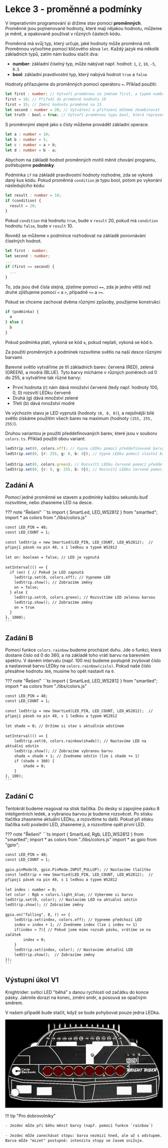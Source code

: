# Lekce 3 - proměnné a podmínky

V imperativním programování si držíme stav pomocí **proměnných**. Proměnné jsou pojmenované hodnoty,
které mají nějakou hodnotu, můžeme je měnit, a opakovaně používat v různých částech kódu.

Proměnná má svůj typ, který určuje, jaké hodnoty může proměnná mít. Proměnnou vytvoříme pomocí
klíčového slova `let`.
Každý jazyk má několik základních typů, zatím nám budou stačit dva:

- **number**: základní číselný typ, může nabývat např. hodnot: `1`, `2`, `10`, `-5`, `0.5`
- **bool**: základní pravdivostní typ, který nabývá hodnot `true` a `false`

Hodnoty přiřazujeme do proměnných pomocí operátoru `=`. Příklad použití:

```ts
let first : number; // Vytvoří proměnnou se jménem first, a typem number
first = 10; // Přiřadí do proměnné hodnotu 10
first = 15; // Změní hodnotu proměnné na 15
let second : number = 20; // Vytváření a přiřazení můžeme zkombinovat
let truth : bool = true; // Vytvoří proměnnou typu bool, která reprezentuje pravdu
```

S proměnnými stejně jako s čísly můžeme provádět základní operace.

```ts
let a : number = 10;
let b : number = 5;
let c : number = a + b;
let d : number = b - a;
```

Abychom na základě hodnot proměnných mohli měnit chování programu, potřebujeme **podmínky**.

Podmínka `if` na základě pravdivostní hodnoty rozhodne, zda se vykoná daný kus kódu. Pokud proměnná
`condition` je typu bool, potom po vykonání následujícího kódu:
```ts
let result : number = 10;
if (condition) {
  result = 20;
}
```

Pokud `condition` má hodnotu `true`, bude v `result` 20, pokud má `condition` hodnotu `false`, bude v `result` 10.

Rovněž se můžeme v podmínce rozhodovat na základě porovnávání číselných hodnot.

```ts
let first : number;
let second : number;
...
if (first == second) {
  ...
}
```

To, zda jsou dvě čísla stejná, zjistíme pomocí `==`, zda je jedno větší než druhé zjišťujeme pomocí `<` a `>`, případně `<=` a `>=`.

Pokud se chceme zachovat dvěma různými způsoby, použijeme konstrukci

```ts
if (podmínka) {
  a
} else {
  b
}
```

Pokud podmínka platí, vykoná se kód `a`, pokud neplatí, vykoná se kód `b`.

Za použití proměnných a podmínek rozsvítíme světlo na naší desce různými barvami.

Barevné světlo vytváříme ze tří základních barev: červená (RED), zelená (GREEN), a modrá (BLUE).
Tyto barvy mícháme v různých poměrech od 0 do 255, a vytváříme tak různé barvy:

- První hodnota (r) nám dává množství červené (tedy např. hodnoty 100, 0, 0) rozsvítí LEDku červeně
- Druhá (g) dává množství zelené
- Třetí (b) dává množství modré

Ve výchozím stavu je LED vypnutá (hodnoty `(0, 0, 0)`), a nejsilnější bílé světlo získáme použitím všech
barev na maximum (hodnoty `(255, 255, 255)`).

Druhou variantou je použití předdefinovaných barev, které jsou v souboru `colors.ts`. Příklad použití obou variant:

  ```ts
  ledStrip.set(0, colors.off); // Vypne LEDku pomocí předdefinované barvy
  ledStrip.set(0, {r: 255, g: 0, b: 0}); // Vypne LEDku pomocí vlastní barvy

  ledStrip.set(0, colors.green); // Rozsvítí LEDku červeně pomocí předdefinované barvy
  ledStrip.set(0, {r: 0, g: 255, b: 0}); // Rozsvítí LEDku červeně pomocí vlastní barvy
  ```


## Zadání A

Pomocí jedné proměnné se stavem a podmínky každou sekundu buď rozsvítíme, nebo zhasneme LED na desce.

??? note "Řešení"
    ```ts
    import { SmartLed, LED_WS2812 } from "smartled";
    import * as colors from "./libs/colors.js"

    const LED_PIN = 48;
    const LED_COUNT = 1;

    const ledStrip = new SmartLed(LED_PIN, LED_COUNT, LED_WS2812);  // připojí pásek na pin 48, s 1 ledkou a typem WS2812

    let on: boolean = false; // LED je vypnutá

    setInterval(() => {
      if (on) { // Pokud je LED zapnutá
        ledStrip.set(0, colors.off); // Vypneme LED
        ledStrip.show(); // Zobrazíme změny
        on = false;
      } else {
        ledStrip.set(0, colors.green); // Rozsvítíme LED zelenou barvou
        ledStrip.show(); // Zobrazíme změny
        on = true
      }
    }, 1000);
    ```

## Zadání B

Pomocí funkce `colors.rainbow` budeme procházet duhu. Jde o funkci, která dostane číslo od 0 do 360,
a na základě toho vrátí barvu na barevném spektru. V daném intervalu (např. 100 ms) budeme postupně zvyšovat číslo a nastavovat barvu LEDky na `colors.rainbow(cislo)`. Pokud naše číslo přesáhne hodnotu `360`, musíme ho
opět nastavit na `0`.

??? note "Řešení"
    ```ts
    import { SmartLed, LED_WS2812 } from "smartled";
    import * as colors from "./libs/colors.js"

    const LED_PIN = 48;
    const LED_COUNT = 1;

    const ledStrip = new SmartLed(LED_PIN, LED_COUNT, LED_WS2812);  // připojí pásek na pin 48, s 1 ledkou a typem WS2812

    let shade = 0; // Držíme si stav s aktuálním odstínem

    setInterval(() => {
        ledStrip.set(0, colors.rainbow(shade)); // Nastavíme LED na aktuální odstín
        ledStrip.show(); // Zobrazíme vybranou barvu
        shade = shade + 1; // Zvedneme odstín (lze i shade += 1)
        if (shade > 360) {
            shade = 0;
        }
    }, 100);
    ```

## Zadání C

Tentokrát budeme reagovat na stisk tlačítka.
Do desky si zapojíme pásku 8 inteligentních ledek, a vybranou barvou je budeme rozsvěcet.
Po stisku tlačítka zhasneme aktuální LEDku, a rozsvítíme tu další.
Pokud při stisku tlačítka svítí poslední LED, zhasneme ji, a rozsvítíme opět první LED.

??? note "Řešení"
    ```ts
    import { SmartLed, Rgb, LED_WS2812 } from "smartled";
    import * as colors from "./libs/colors.js"
    import * as gpio from "gpio";

    const LED_PIN = 48;
    const LED_COUNT = 1;

    gpio.pinMode(0, gpio.PinMode.INPUT_PULLUP); // Nastavíme tlačítko
    const ledStrip = new SmartLed(LED_PIN, LED_COUNT, LED_WS2812);  // připojí pásek na pin 48, s 1 ledkou a typem WS2812

    let index : number = 0;
    let color : Rgb = colors.light_blue; // Vybereme si barvu
    ledStrip.set(0, color); // Nastavíme LED na aktuální odstín
    ledStrip.show(); // Zobrazíme změny

    gpio.on("falling", 0, () => {
        ledStrip.set(index, colors.off); // Vypneme předchozí LED
        index = index + 1; // Zvedneme index (lze i index += 1)
        if(index > 7){ // Pokud jsme mimo rozsah pásku, vrátíme se na začátek
            index = 0;
        }
        ledStrip.set(index, color); // Nastavíme aktuální LED
        ledStrip.show();  // Zobrazíme změny
    });
    ```

## Výstupní úkol V1

Knightrider: svítící LED "běhá" s danou rychlostí od začátku do konce pásky.
Jakmile dorazí na konec, změní směr, a posouvá se opačným směrem.

V našem případě bude stačit, když se bude pohybovat pouze jedna LEDka.

![Knightrider](./assets/knight-rider.gif)

!!! tip "Pro dobrovolníky"

    - Jezdec může při běhu měnit barvy (např. pomocí funkce `rainbow`)

    - Jezdec může zanechávat stopu: barva nezmizí hned, ale až s odstupem. Barva může "mizet" postupně: intenzita stopy se časem snižuje.

